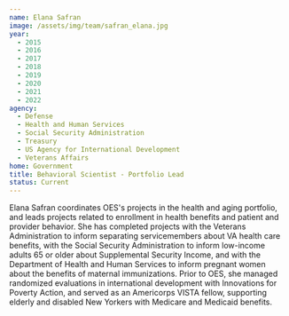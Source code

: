 ```yaml
---
name: Elana Safran
image: /assets/img/team/safran_elana.jpg
year: 
  - 2015
  - 2016
  - 2017
  - 2018
  - 2019
  - 2020
  - 2021
  - 2022
agency:
  - Defense
  - Health and Human Services
  - Social Security Administration
  - Treasury
  - US Agency for International Development
  - Veterans Affairs
home: Government
title: Behavioral Scientist - Portfolio Lead
status: Current
---
```


Elana Safran coordinates OES's projects in the health and aging portfolio, and leads projects related to enrollment in health benefits and patient and provider behavior. She has completed projects with the Veterans Administration to inform separating servicemembers about VA health care benefits, with the Social Security Administration to inform low-income adults 65 or older about Supplemental Security Income, and with the Department of Health and Human Services to inform pregnant women about the benefits of maternal immunizations. Prior to OES, she managed randomized evaluations in international development with Innovations for Poverty Action, and served as an Americorps VISTA fellow, supporting elderly and disabled New Yorkers with Medicare and Medicaid benefits. 
